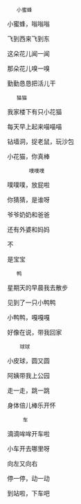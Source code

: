 ---
---

       小蜜蜂

小蜜蜂，嗡嗡嗡

飞到西来飞到东

这朵花儿闻一闻

那朵花儿嗅一嗅

勤勤恳恳把活儿干



       猫猫

我家楼下有只小花猫

每天早上起来喵喵喵

钻墙洞，捉老鼠，玩沙包

小花猫，你真棒



           噗噗噗

噗噗噗，放屁啦

你猜猜，是谁呀

爷爷奶奶和爸爸

还有外婆和妈妈

不

是宝宝


   

       鸭

星期天的早晨我去散步

见到了一只小鸭鸭

小鸭鸭，嘎嘎嘎

好像在说，带我回家



        球球

小皮球，圆又圆

阿姨带我上公园

走一走，跳一跳

身体倍儿棒乐开怀



         车

滴滴哞哞开车啦

小车开去哪里呀

向左又向右

停一停，动一动

到站啦，下车吧
